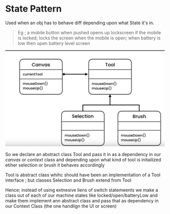 # State Pattern

Used when an obj has to behave diff depending upon what State it's in. 
> Eg ; a mobile button when pushed opens up lockscreen if the mobile is locked; locks the screen when the mobile is open; when battery is low then open battery level screen

![img.png](img.png)


So we declare an abstract class Tool and pass it in as a dependency in our _canvas_ or _context_ class and depending upon what kind of tool is initailized etiher selection or brush it behaves accordingly

Tool is abstract class whihc should have been an implementation of a Tool interface ; but classes Selection and Brush extend from Tool

Hence; instead of using extnesive liens of switch statemeents we make a class out of each of our machine states like locked/open/batteryLow and make them implement ann abstract class and pass that as dependency in our Context Class (the one handlign the UI or screen)

